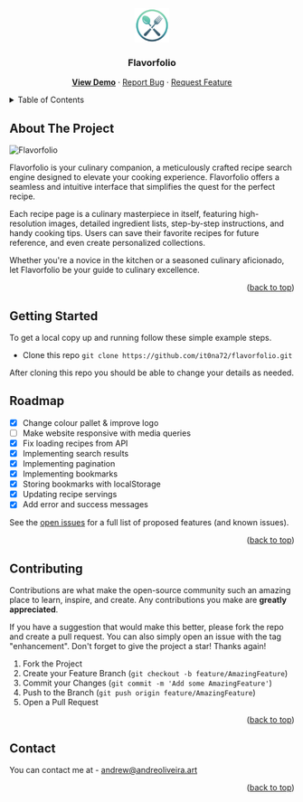 <div align="center">
  <a href="https://github.com/it0na72/flavorfolio/">
    <img src="/src/img/favicon.gif" alt="Logo" height="60">
  </a>
<h3 align="center">Flavorfolio</h3>

  <p align="center">
    <a href="https://flavorfolio-ruby.vercel.app/"><b>View Demo</b></a>
    ·
    <a href="https://github.com/it0na72/flavorfolio/issue">Report Bug</a>
    ·
    <a href="https://github.com/it0na72/flavorfolio/issue">Request Feature</a>
  </p>
</div>

<!-- TABLE OF CONTENTS -->
<details>
  <summary>Table of Contents</summary>
  <ol>
    <li>
      <a href="#about-the-project">About The Project</a>
    </li>
    <li>
      <a href="#getting-started">Getting Started</a>
    </li>
    <li><a href="#roadmap">Roadmap</a></li>
    <li><a href="#contributing">Contributing</a></li>
    <li><a href="#contact">Contact</a></li>
  </ol>
</details>

<!-- ABOUT THE PROJECT -->

## About The Project

![Flavorfolio](https://github.com/it0na72/flavorfolio/assets/56265972/9253172d-4300-45f0-86b4-03cbd00b1283)

Flavorfolio is your culinary companion, a meticulously crafted recipe search engine designed to elevate your cooking experience. Flavorfolio offers a seamless and intuitive interface that simplifies the quest for the perfect recipe.

Each recipe page is a culinary masterpiece in itself, featuring high-resolution images, detailed ingredient lists, step-by-step instructions, and handy cooking tips. Users can save their favorite recipes for future reference, and even create personalized collections.

Whether you're a novice in the kitchen or a seasoned culinary aficionado, let Flavorfolio be your guide to culinary excellence.

<p align="right">(<a href="#readme-top">back to top</a>)</p>

<!-- GETTING STARTED -->

## Getting Started

To get a local copy up and running follow these simple example steps.

- Clone this repo
  `git clone https://github.com/it0na72/flavorfolio.git`

After cloning this repo you should be able to change your details as needed.

<!-- ROADMAP -->

## Roadmap

- [x] Change colour pallet & improve logo
- [ ] Make website responsive with media queries
- [x] Fix loading recipes from API
- [x] Implementing search results
- [x] Implementing pagination
- [x] Implementing bookmarks
- [x] Storing bookmarks with localStorage
- [x] Updating recipe servings
- [x] Add error and success messages

See the [open issues](https://github.com/it0na72/flavorfolio-website/issue) for a full list of proposed features (and known issues).

<p align="right">(<a href="#readme-top">back to top</a>)</p>

<!-- CONTRIBUTING -->

## Contributing

Contributions are what make the open-source community such an amazing place to learn, inspire, and create. Any contributions you make are **greatly appreciated**.

If you have a suggestion that would make this better, please fork the repo and create a pull request. You can also simply open an issue with the tag "enhancement".
Don't forget to give the project a star! Thanks again!

1. Fork the Project
2. Create your Feature Branch (`git checkout -b feature/AmazingFeature`)
3. Commit your Changes (`git commit -m 'Add some AmazingFeature'`)
4. Push to the Branch (`git push origin feature/AmazingFeature`)
5. Open a Pull Request

<p align="right">(<a href="#readme-top">back to top</a>)</p>

<!-- CONTACT -->

## Contact

You can contact me at - andrew@andreoliveira.art

<p align="right">(<a href="#readme-top">back to top</a>)</p>
